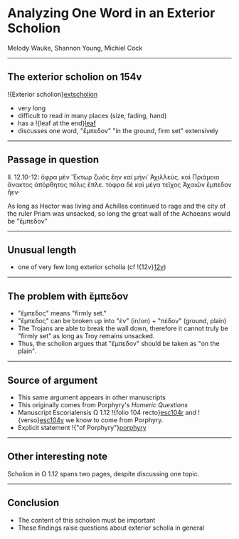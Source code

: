 # Analyzing One Word in an Exterior Scholion #

Melody Wauke,
Shannon Young,
Michiel Cock

---
## The exterior scholion on 154v ##
!{Exterior scholion}[extscholion] 

- very long
- difficult to read in many places (size, fading, hand)
- has a !{leaf at the end}[leaf]
- discusses one word, "ἔμπεδον" "in the ground, firm set" extensively 

---

## Passage in question ##

Il. 12.10-12: 
ὄφρα μὲν Ἕκτωρ ζωὸς ἔην καὶ μήνι᾽ Ἀχιλλεὺς.
καὶ Πριάμοιο ἄνακτος ἀπόρθητος πόλις ἔπλε.
τόφρα δὲ καὶ μέγα τεῖχος Ἀχαιῶν ἔμπεδον ῆεν·

As long as Hector was living and Achilles continued to rage
and the city of the ruler Priam was unsacked,
so long the great wall of the Achaeans would be "ἔμπεδον"

---

## Unusual length ##

- one of very few long exterior scholia (cf !{12v}[12v]) 

---

## The problem with ἔμπεδον ##

- "ἔμπεδος" means "firmly set." 
- "ἔμπεδος" can be broken up into "ἐν" (in/on) + "πέδον" (ground, plain)
- The Trojans are able to break the wall down, therefore it cannot truly be "firmly set" as long as Troy remains unsacked.
- Thus, the scholion argues that "ἔμπεδον" should be taken as "on the plain".


---

## Source of argument ##

- This same argument appears in other manuscripts
- This originally comes from Porphyry's *Homeric Questions*
- Manuscript Escorialensis Ω 1.12 !{folio 104 recto}[esc104r] 
and !{verso}[esc104v]
we know to come from Porphyry.
- Explicit statement !{"of Porphyry"}[porphyry]

---

## Other interesting note ##

Scholion in Ω 1.12 spans two pages, despite discussing one topic.

---

## Conclusion ##

- The content of this scholion must be important 
- These findings raise questions about exterior scholia in general

[extscholion]: urn:cite:hmt:vaimg.VA154VN-0656@0.1542,0.1104,0.4084,0.7678

[leaf]: urn:cite:hmt:vaimg.VA154VN-0656@0.487,0.8624,0.0691,0.0135

[12v]: urn:cite:hmt:vaimg.VA012VN-0514@0.1162,0.1241,0.0962,0.6496

[esc104r]: urn:cite:hmt:e4img.e4_446

[esc104v]: urn:cite:hmt:e4img.e4_137

[porphyry]: urn:cite:hmt:e4img.e4_446@0.033,0.8653,0.084,0.026
